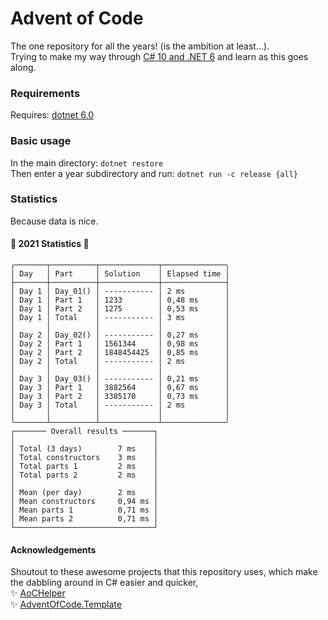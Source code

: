 # Advent of Code 
The one repository for all the years! (is the ambition at least...).  
Trying to make my way through [C# 10 and .NET 6](https://isbnsearch.org/isbn/9781801077361) and learn as this goes along.

### Requirements
Requires: [dotnet 6.0](https://dotnet.microsoft.com/download/dotnet/6.0)

### Basic usage
In the main directory: `dotnet restore`  
Then enter a year subdirectory and run: `dotnet run -c release {all}`

### Statistics
Because data is nice.

#### 🎄 2021 Statistics 🎄
```
╭───────┬──────────┬─────────────┬──────────────╮
│ Day   │ Part     │ Solution    │ Elapsed time │
├───────┼──────────┼─────────────┼──────────────┤
│ Day 1 │ Day_01() │ ----------- │ 2 ms         │
│ Day 1 │ Part 1   │ 1233        │ 0,48 ms      │
│ Day 1 │ Part 2   │ 1275        │ 0,53 ms      │
│ Day 1 │ Total    │ ----------- │ 3 ms         │
│       │          │             │              │
│ Day 2 │ Day_02() │ ----------- │ 0,27 ms      │
│ Day 2 │ Part 1   │ 1561344     │ 0,98 ms      │
│ Day 2 │ Part 2   │ 1848454425  │ 0,85 ms      │
│ Day 2 │ Total    │ ----------- │ 2 ms         │
│       │          │             │              │
│ Day 3 │ Day_03() │ ----------- │ 0,21 ms      │
│ Day 3 │ Part 1   │ 3882564     │ 0,67 ms      │
│ Day 3 │ Part 2   │ 3385170     │ 0,73 ms      │
│ Day 3 │ Total    │ ----------- │ 2 ms         │
│       │          │             │              │
╰───────┴──────────┴─────────────┴──────────────╯
┌─────── Overall results ───────┐
│                               │
│ Total (3 days)        7 ms    │
│ Total constructors    3 ms    │
│ Total parts 1         2 ms    │
│ Total parts 2         2 ms    │
│                               │
│ Mean (per day)        2 ms    │
│ Mean constructors     0,94 ms │
│ Mean parts 1          0,71 ms │
│ Mean parts 2          0,71 ms │
└───────────────────────────────┘
```

#### Acknowledgements
Shoutout to these awesome projects that this repository uses, which make the dabbling around in C# easier and quicker,  
✨ [AoCHelper](https://github.com/eduherminio/AoCHelper)  
✨ [AdventOfCode.Template](https://github.com/eduherminio/AdventOfCode.Template)  




